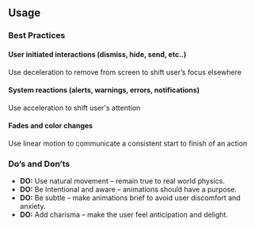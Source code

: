 ## Usage

### Best Practices

#### User initiated interactions (dismiss, hide, send, etc..)
Use deceleration to remove from screen to shift user’s focus elsewhere

#### System reactions (alerts, warnings, errors, notifications)
Use acceleration to shift user's attention

#### Fades and color changes
Use linear motion to communicate a consistent start to finish of an action


### Do’s and Don’ts

- **DO:** Use natural movement – remain true to real world physics.
- **DO:** Be Intentional and aware – animations should have a purpose.
- **DO:** Be subtle – make animations brief to avoid user discomfort and anxiety.
- **DO:** Add charisma – make the user feel anticipation and delight.
